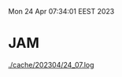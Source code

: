 Mon 24 Apr 07:34:01 EEST 2023
# JAM
<a href='./cache/202304/24_07.log'>./cache/202304/24_07.log</a>
